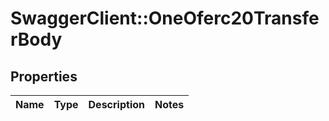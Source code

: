 # SwaggerClient::OneOferc20TransferBody

## Properties
Name | Type | Description | Notes
------------ | ------------- | ------------- | -------------

